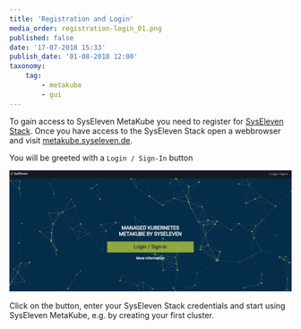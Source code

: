 ```yaml
---
title: 'Registration and Login'
media_order: registration-login_01.png
published: false
date: '17-07-2018 15:33'
publish_date: '01-08-2018 12:00'
taxonomy:
    tag:
        - metakube
        - gui
---
```


To gain access to SysEleven MetaKube you need to register for [SysEleven Stack](https://www.syseleven.de/syseleven-stack/). Once you have access to the SysEleven Stack open a webbrowser and visit [metakube.syseleven.de](https://metakube.syseleven.de/).

You will be greeted with a `Login / Sign-In` button

![](registration-login_01.png)

Click on the button, enter your SysEleven Stack credentials and start using SysEleven MetaKube, e.g. by creating your first cluster.
